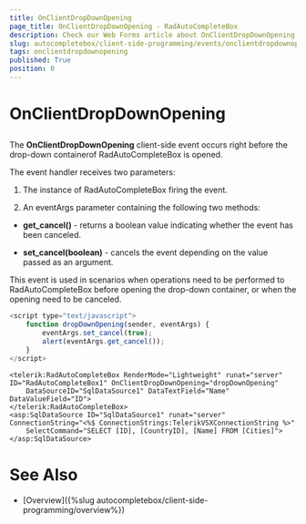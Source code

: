 ```yaml
---
title: OnClientDropDownOpening
page_title: OnClientDropDownOpening - RadAutoCompleteBox
description: Check our Web Forms article about OnClientDropDownOpening.
slug: autocompletebox/client-side-programming/events/onclientdropdownopening
tags: onclientdropdownopening
published: True
position: 0
---
```


# OnClientDropDownOpening



## 

The **OnClientDropDownOpening** client-side event occurs right before the drop-down containerof RadAutoCompleteBox is opened.

The event handler receives two parameters:

1. The instance of RadAutoCompleteBox firing the event.

1. An eventArgs parameter containing the following two methods:

* **get_cancel()** - returns a boolean value indicating whether the event has been canceled.

* **set_cancel(boolean)** - cancels the event depending on the value passed as an argument.

This event is used in scenarios when operations need to be performed to RadAutoCompleteBox before opening the drop-down container, or when the opening need to be canceled.

````JavaScript
<script type="text/javascript">
	function dropDownOpening(sender, eventArgs) {
		eventArgs.set_cancel(true);
		alert(eventArgs.get_cancel());
	}
</script>
````



````ASPNET
<telerik:RadAutoCompleteBox RenderMode="Lightweight" runat="server" ID="RadAutoCompleteBox1" OnClientDropDownOpening="dropDownOpening"
	DataSourceID="SqlDataSource1" DataTextField="Name" DataValueField="ID">
</telerik:RadAutoCompleteBox>
<asp:SqlDataSource ID="SqlDataSource1" runat="server" ConnectionString="<%$ ConnectionStrings:TelerikVSXConnectionString %>"
	SelectCommand="SELECT [ID], [CountryID], [Name] FROM [Cities]"></asp:SqlDataSource>
````



# See Also

 * [Overview]({%slug autocompletebox/client-side-programming/overview%})
